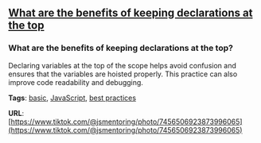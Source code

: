 ## [What are the benefits of keeping declarations at the top](#what-are-the-benefits-of-keeping-declarations-at-the-top)

### What are the benefits of keeping declarations at the top?

Declaring variables at the top of the scope helps avoid confusion and ensures that the variables are hoisted properly. This practice can also improve code readability and debugging.

**Tags**: [basic](./level/basic), [JavaScript](./theme/javascript), [best practices](./theme/best_practices)

**URL**: [https://www.tiktok.com/@jsmentoring/photo/7456506923873996065](https://www.tiktok.com/@jsmentoring/photo/7456506923873996065)
